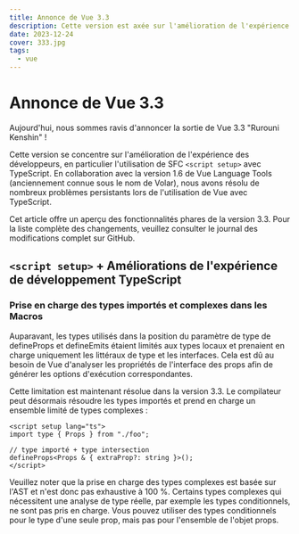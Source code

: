 ```yaml
---
title: Annonce de Vue 3.3
description: Cette version est axée sur l'amélioration de l'expérience des développeurs et la correction de bogues.
date: 2023-12-24
cover: 333.jpg
tags:
  - vue
---
```


# Annonce de Vue 3.3

Aujourd'hui, nous sommes ravis d'annoncer la sortie de Vue 3.3 "Rurouni Kenshin" !

Cette version se concentre sur l'amélioration de l'expérience des développeurs, en particulier l'utilisation de SFC `<script setup>` avec TypeScript. En collaboration avec la version 1.6 de Vue Language Tools (anciennement connue sous le nom de Volar), nous avons résolu de nombreux problèmes persistants lors de l'utilisation de Vue avec TypeScript.

Cet article offre un aperçu des fonctionnalités phares de la version 3.3. Pour la liste complète des changements, veuillez consulter le journal des modifications complet sur GitHub.

## `<script setup>` + Améliorations de l'expérience de développement TypeScript

### Prise en charge des types importés et complexes dans les Macros

Auparavant, les types utilisés dans la position du paramètre de type de defineProps et defineEmits étaient limités aux types locaux et prenaient en charge uniquement les littéraux de type et les interfaces. Cela est dû au besoin de Vue d'analyser les propriétés de l'interface des props afin de générer les options d'exécution correspondantes.

Cette limitation est maintenant résolue dans la version 3.3. Le compilateur peut désormais résoudre les types importés et prend en charge un ensemble limité de types complexes :

```vue
<script setup lang="ts">
import type { Props } from "./foo";

// type importé + type intersection
defineProps<Props & { extraProp?: string }>();
</script>
```

Veuillez noter que la prise en charge des types complexes est basée sur l'AST et n'est donc pas exhaustive à 100 %. Certains types complexes qui nécessitent une analyse de type réelle, par exemple les types conditionnels, ne sont pas pris en charge. Vous pouvez utiliser des types conditionnels pour le type d'une seule prop, mais pas pour l'ensemble de l'objet props.

